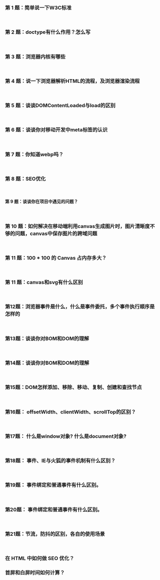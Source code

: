 ### 第 1 题：简单说一下W3C标准
<br/>

### 第 2 题：doctype有什么作用？怎么写

<br/>

### 第 3 题：浏览器内核有哪些

<br/>

### 第 4 题：说一下浏览器解析HTML的流程，及浏览器渲染流程

<br/>


### 第 5 题：谈谈DOMContentLoaded与load的区别

<br/>


### 第 6 题：谈谈你对移动开发中meta标签的认识

<br/>


### 第 7 题：你知道webp吗？

<br/>


### 第 8 题：SEO优化

<br/>


#### 第 9 题：谈谈你在项目中遇见的问题？

<br/>

### 第 10 题：如何解决在移动端利用canvas生成图片时，图片清晰度不够的问题，canvas中保存图片的跨域问题

<br/>


###  第 11 题：100 * 100 的 Canvas 占内存多大？
<br/>



### 第 11 题：canvas和svg有什么区别
<br/>

###  第12题：浏览器事件是什么，什么是事件委托，多个事件执行顺序是怎样的
<br/>

###  第13题：谈谈你对BOM和DOM的理解

<br/>

###  第14题：谈谈你对BOM和DOM的理解

<br/>


### 第15题：DOM怎样添加、移除、移动、复制、创建和查找节点


<br/>

### 第16题： offsetWidth、clientWidth、scrollTop的区别？


<br/>




### 第17题： 什么是window对象? 什么是document对象?


<br/>


### 第18题： 事件、IE与火狐的事件机制有什么区别？


<br/>


### 第19题： 事件绑定和普通事件有什么区别。


<br/>



### 第20题： 事件绑定和普通事件有什么区别。


<br/>


### 第21题：节流，防抖的区别，各自的使用场景


<br/>

### 在 HTML 中如何做 SEO 优化？

### 首屏和白屏时间如何计算？

